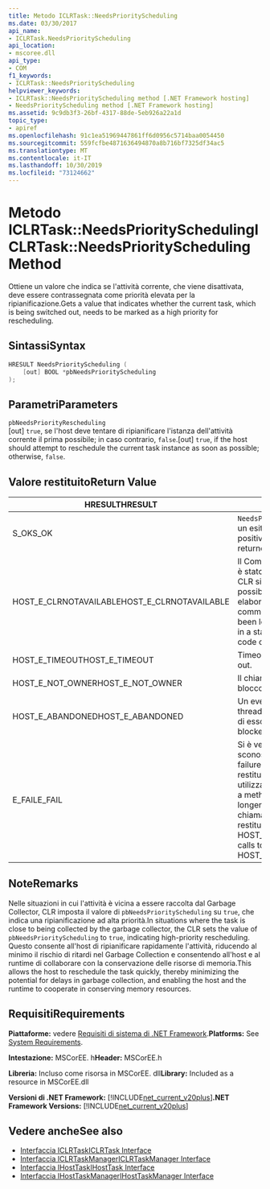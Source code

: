 ```yaml
---
title: Metodo ICLRTask::NeedsPriorityScheduling
ms.date: 03/30/2017
api_name:
- ICLRTask.NeedsPriorityScheduling
api_location:
- mscoree.dll
api_type:
- COM
f1_keywords:
- ICLRTask::NeedsPriorityScheduling
helpviewer_keywords:
- ICLRTask::NeedsPriorityScheduling method [.NET Framework hosting]
- NeedsPriorityScheduling method [.NET Framework hosting]
ms.assetid: 9c9db3f3-26bf-4317-88de-5eb926a22a1d
topic_type:
- apiref
ms.openlocfilehash: 91c1ea51969447861ff6d0956c5714baa0054450
ms.sourcegitcommit: 559fcfbe4871636494870a8b716bf7325df34ac5
ms.translationtype: MT
ms.contentlocale: it-IT
ms.lasthandoff: 10/30/2019
ms.locfileid: "73124662"
---
```

# <a name="iclrtaskneedspriorityscheduling-method"></a><span data-ttu-id="74d2a-102">Metodo ICLRTask::NeedsPriorityScheduling</span><span class="sxs-lookup"><span data-stu-id="74d2a-102">ICLRTask::NeedsPriorityScheduling Method</span></span>
<span data-ttu-id="74d2a-103">Ottiene un valore che indica se l'attività corrente, che viene disattivata, deve essere contrassegnata come priorità elevata per la ripianificazione.</span><span class="sxs-lookup"><span data-stu-id="74d2a-103">Gets a value that indicates whether the current task, which is being switched out, needs to be marked as a high priority for rescheduling.</span></span>  
  
## <a name="syntax"></a><span data-ttu-id="74d2a-104">Sintassi</span><span class="sxs-lookup"><span data-stu-id="74d2a-104">Syntax</span></span>  
  
```cpp  
HRESULT NeedsPriorityScheduling (  
    [out] BOOL *pbNeedsPriorityScheduling  
);  
```  
  
## <a name="parameters"></a><span data-ttu-id="74d2a-105">Parametri</span><span class="sxs-lookup"><span data-stu-id="74d2a-105">Parameters</span></span>  
 `pbNeedsPriorityRescheduling`  
 <span data-ttu-id="74d2a-106">[out] `true`, se l'host deve tentare di ripianificare l'istanza dell'attività corrente il prima possibile; in caso contrario, `false`.</span><span class="sxs-lookup"><span data-stu-id="74d2a-106">[out] `true`, if the host should attempt to reschedule the current task instance as soon as possible; otherwise, `false`.</span></span>  
  
## <a name="return-value"></a><span data-ttu-id="74d2a-107">Valore restituito</span><span class="sxs-lookup"><span data-stu-id="74d2a-107">Return Value</span></span>  
  
|<span data-ttu-id="74d2a-108">HRESULT</span><span class="sxs-lookup"><span data-stu-id="74d2a-108">HRESULT</span></span>|<span data-ttu-id="74d2a-109">Descrizione</span><span class="sxs-lookup"><span data-stu-id="74d2a-109">Description</span></span>|  
|-------------|-----------------|  
|<span data-ttu-id="74d2a-110">S_OK</span><span class="sxs-lookup"><span data-stu-id="74d2a-110">S_OK</span></span>|<span data-ttu-id="74d2a-111">`NeedsPriorityRescheduling` ha restituito un esito positivo.</span><span class="sxs-lookup"><span data-stu-id="74d2a-111">`NeedsPriorityRescheduling` returned successfully.</span></span>|  
|<span data-ttu-id="74d2a-112">HOST_E_CLRNOTAVAILABLE</span><span class="sxs-lookup"><span data-stu-id="74d2a-112">HOST_E_CLRNOTAVAILABLE</span></span>|<span data-ttu-id="74d2a-113">Il Common Language Runtime (CLR) non è stato caricato in un processo oppure CLR si trova in uno stato in cui non è possibile eseguire codice gestito o elaborare la chiamata correttamente.</span><span class="sxs-lookup"><span data-stu-id="74d2a-113">The common language runtime (CLR) has not been loaded into a process, or the CLR is in a state in which it cannot run managed code or process the call successfully.</span></span>|  
|<span data-ttu-id="74d2a-114">HOST_E_TIMEOUT</span><span class="sxs-lookup"><span data-stu-id="74d2a-114">HOST_E_TIMEOUT</span></span>|<span data-ttu-id="74d2a-115">Timeout della chiamata.</span><span class="sxs-lookup"><span data-stu-id="74d2a-115">The call timed out.</span></span>|  
|<span data-ttu-id="74d2a-116">HOST_E_NOT_OWNER</span><span class="sxs-lookup"><span data-stu-id="74d2a-116">HOST_E_NOT_OWNER</span></span>|<span data-ttu-id="74d2a-117">Il chiamante non è il proprietario del blocco.</span><span class="sxs-lookup"><span data-stu-id="74d2a-117">The caller does not own the lock.</span></span>|  
|<span data-ttu-id="74d2a-118">HOST_E_ABANDONED</span><span class="sxs-lookup"><span data-stu-id="74d2a-118">HOST_E_ABANDONED</span></span>|<span data-ttu-id="74d2a-119">Un evento è stato annullato mentre un thread bloccato o Fiber era in attesa su di esso.</span><span class="sxs-lookup"><span data-stu-id="74d2a-119">An event was canceled while a blocked thread or fiber was waiting on it.</span></span>|  
|<span data-ttu-id="74d2a-120">E_FAIL</span><span class="sxs-lookup"><span data-stu-id="74d2a-120">E_FAIL</span></span>|<span data-ttu-id="74d2a-121">Si è verificato un errore irreversibile sconosciuto.</span><span class="sxs-lookup"><span data-stu-id="74d2a-121">An unknown catastrophic failure occurred.</span></span> <span data-ttu-id="74d2a-122">Quando un metodo restituisce E_FAIL, CLR non è più utilizzabile all'interno del processo.</span><span class="sxs-lookup"><span data-stu-id="74d2a-122">When a method returns E_FAIL, the CLR is no longer usable within the process.</span></span> <span data-ttu-id="74d2a-123">Le chiamate successive ai metodi di hosting restituiscono HOST_E_CLRNOTAVAILABLE.</span><span class="sxs-lookup"><span data-stu-id="74d2a-123">Subsequent calls to hosting methods return HOST_E_CLRNOTAVAILABLE.</span></span>|  
  
## <a name="remarks"></a><span data-ttu-id="74d2a-124">Note</span><span class="sxs-lookup"><span data-stu-id="74d2a-124">Remarks</span></span>  
 <span data-ttu-id="74d2a-125">Nelle situazioni in cui l'attività è vicina a essere raccolta dal Garbage Collector, CLR imposta il valore di `pbNeedsPriorityScheduling` su `true`, che indica una ripianificazione ad alta priorità.</span><span class="sxs-lookup"><span data-stu-id="74d2a-125">In situations where the task is close to being collected by the garbage collector, the CLR sets the value of `pbNeedsPriorityScheduling` to `true`, indicating high-priority rescheduling.</span></span> <span data-ttu-id="74d2a-126">Questo consente all'host di ripianificare rapidamente l'attività, riducendo al minimo il rischio di ritardi nel Garbage Collection e consentendo all'host e al runtime di collaborare con la conservazione delle risorse di memoria.</span><span class="sxs-lookup"><span data-stu-id="74d2a-126">This allows the host to reschedule the task quickly, thereby minimizing the potential for delays in garbage collection, and enabling the host and the runtime to cooperate in conserving memory resources.</span></span>  
  
## <a name="requirements"></a><span data-ttu-id="74d2a-127">Requisiti</span><span class="sxs-lookup"><span data-stu-id="74d2a-127">Requirements</span></span>  
 <span data-ttu-id="74d2a-128">**Piattaforme:** vedere [Requisiti di sistema di .NET Framework](../../../../docs/framework/get-started/system-requirements.md).</span><span class="sxs-lookup"><span data-stu-id="74d2a-128">**Platforms:** See [System Requirements](../../../../docs/framework/get-started/system-requirements.md).</span></span>  
  
 <span data-ttu-id="74d2a-129">**Intestazione:** MSCorEE. h</span><span class="sxs-lookup"><span data-stu-id="74d2a-129">**Header:** MSCorEE.h</span></span>  
  
 <span data-ttu-id="74d2a-130">**Libreria:** Incluso come risorsa in MSCorEE. dll</span><span class="sxs-lookup"><span data-stu-id="74d2a-130">**Library:** Included as a resource in MSCorEE.dll</span></span>  
  
 <span data-ttu-id="74d2a-131">**Versioni di .NET Framework:** [!INCLUDE[net_current_v20plus](../../../../includes/net-current-v20plus-md.md)]</span><span class="sxs-lookup"><span data-stu-id="74d2a-131">**.NET Framework Versions:** [!INCLUDE[net_current_v20plus](../../../../includes/net-current-v20plus-md.md)]</span></span>  
  
## <a name="see-also"></a><span data-ttu-id="74d2a-132">Vedere anche</span><span class="sxs-lookup"><span data-stu-id="74d2a-132">See also</span></span>

- [<span data-ttu-id="74d2a-133">Interfaccia ICLRTask</span><span class="sxs-lookup"><span data-stu-id="74d2a-133">ICLRTask Interface</span></span>](../../../../docs/framework/unmanaged-api/hosting/iclrtask-interface.md)
- [<span data-ttu-id="74d2a-134">Interfaccia ICLRTaskManager</span><span class="sxs-lookup"><span data-stu-id="74d2a-134">ICLRTaskManager Interface</span></span>](../../../../docs/framework/unmanaged-api/hosting/iclrtaskmanager-interface.md)
- [<span data-ttu-id="74d2a-135">Interfaccia IHostTask</span><span class="sxs-lookup"><span data-stu-id="74d2a-135">IHostTask Interface</span></span>](../../../../docs/framework/unmanaged-api/hosting/ihosttask-interface.md)
- [<span data-ttu-id="74d2a-136">Interfaccia IHostTaskManager</span><span class="sxs-lookup"><span data-stu-id="74d2a-136">IHostTaskManager Interface</span></span>](../../../../docs/framework/unmanaged-api/hosting/ihosttaskmanager-interface.md)
